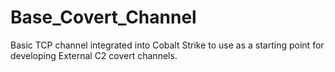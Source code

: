 # Base_Covert_Channel
Basic TCP channel integrated into Cobalt Strike to use as a starting point for developing External C2 covert channels.
